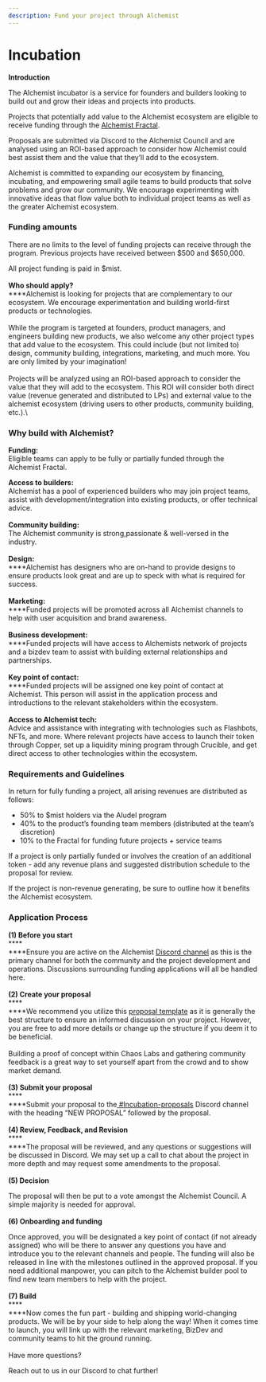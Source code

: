 ```yaml
---
description: Fund your project through Alchemist
---
```


# Incubation

**Introduction**

The Alchemist incubator is a service for founders and builders looking to build out and grow their ideas and projects into products.

Projects that potentially add value to the Alchemist ecosystem are eligible to receive funding through the [Alchemist Fractal](https://docs.alchemist.wtf/alchemist/the-alchemist-fractal/overview).

Proposals are submitted via Discord to the Alchemist Council and are analysed using an ROI-based approach to consider how Alchemist could best assist them and the value that they’ll add to the ecosystem.

Alchemist is committed to expanding our ecosystem by financing, incubating, and empowering small agile teams to build products that solve problems and grow our community. We encourage experimenting with innovative ideas that flow value both to individual project teams as well as the greater Alchemist ecosystem.

### Funding amounts

There are no limits to the level of funding projects can receive through the program. Previous projects have received between $500 and $650,000.&#x20;

All project funding is paid in $mist. \
\
**Who should apply?**\
****Alchemist is looking for projects that are complementary to our ecosystem. We encourage experimentation and building world-first products or technologies. \
\
While the program is targeted at founders, product managers, and engineers building new products, we also welcome any other project types that add value to the ecosystem. This could include (but not limited to) design, community building, integrations, marketing, and much more. You are only limited by your imagination!\
\
Projects will be analyzed using an ROI-based approach to consider the value that they will add to the ecosystem. This ROI will consider both direct value (revenue generated and distributed to LPs) and external value to the alchemist ecosystem (driving users to other products, community building, etc.).\


### Why build with Alchemist?

**Funding:**\
Eligible teams can apply to be fully or partially funded through the Alchemist Fractal.&#x20;

**Access to builders:**\
Alchemist has a pool of experienced builders who may join project teams, assist with development/integration into existing products, or offer technical advice.\
\
**Community building:**\
The Alchemist community is strong,passionate & well-versed in the industry.\
\
**Design:**\
****Alchemist has designers who are on-hand to provide designs to ensure products look great and are up to speck with what is required for success.  \
\
**Marketing:**\
****Funded projects will be promoted across all Alchemist channels to help with user acquisition and brand awareness.\
\
**Business development:**\
****Funded projects will have access to Alchemists network of projects and a bizdev team to assist with building external relationships and partnerships.\
\
**Key point of contact:**\
****Funded projects will be assigned one key point of contact at Alchemist. This person will assist in the application process and introductions to the relevant stakeholders within the ecosystem.\
\
**Access to Alchemist tech:**\
Advice and assistance with integrating with technologies such as Flashbots, NFTs, and more. Where relevant projects have access to launch their token through Copper, set up a liquidity mining program through Crucible, and get direct access to other technologies within the ecosystem.

### Requirements and Guidelines <a href="#docs-internal-guid-4acb8f3b-7fff-94c4-b259-0b626e5c785d" id="docs-internal-guid-4acb8f3b-7fff-94c4-b259-0b626e5c785d"></a>

In return for fully funding a project, all arising revenues are distributed as follows:

* 50% to $mist holders via the Aludel program
* 40% to the product’s founding team members (distributed at the team’s discretion)
* 10% to the Fractal for funding future projects + service teams

If a project is only partially funded or involves the creation of an additional token - add any revenue plans and suggested distribution schedule to the proposal for review.

If the project is non-revenue generating, be sure to outline how it benefits the Alchemist ecosystem.

### Application Process

**(1) Before you start**\
****\
****Ensure you are active on the Alchemist [Discord channel](https://discord.com/invite/qWQQMMKjKe) as this is the primary channel for both the community and the project development and operations. Discussions surrounding funding applications will all be handled here.\
\
**(2) Create your proposal**\
****\
****We recommend you utilize this [proposal template](https://hackmd.io/G7Zn0YKMQmivXVBAeOfJww) as it is generally the best structure to ensure an informed discussion on your project. However, you are free to add more details or change up the structure if you deem it to be beneficial.\
\
Building a proof of concept within Chaos Labs and gathering community feedback is a great way to set yourself apart from the crowd and to show market demand.\
\
**(3) Submit your proposal**\
****\
****Submit your proposal to the[ ](https://discord.com/invite/8UeWbSsKb6)[#Incubation-proposals](https://discord.com/invite/8UeWbSsKb6) Discord channel with the heading “NEW PROPOSAL” followed by the proposal.\
\
**(4) Review, Feedback, and Revision**\
****\
****The proposal will be reviewed, and any questions or suggestions will be discussed in Discord. We may set up a call to chat about the project in more depth and may request some amendments to the proposal.\
\
**(5) Decision**

The proposal will then be put to a vote amongst the Alchemist Council. A simple majority is needed for approval.  \
\
**(6) Onboarding and funding**

Once approved, you will be designated a key point of contact (if not already assigned) who will be there to answer any questions you have and introduce you to the relevant channels and people. The funding will also be released in line with the milestones outlined in the approved proposal. If you need additional manpower, you can pitch to the Alchemist builder pool to find new team members to help with the project.\
\
**(7) Build**\
****\
****Now comes the fun part - building and shipping world-changing products. We will be by your side to help along the way! When it comes time to launch, you will link up with the relevant marketing, BizDev and community teams to hit the ground running.\
\
Have more questions?

Reach out to us in our Discord to chat further!
